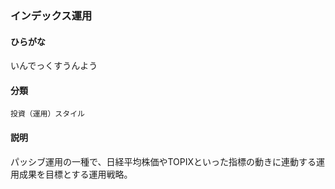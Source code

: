 <div style="display:none;">

## [あ行](securities-terms?id=あ行)

</div>

### インデックス運用

#### ひらがな

いんでっくすうんよう

#### 分類

`投資（運用）スタイル`

#### 説明

パッシブ運用の一種で、日経平均株価やTOPIXといった指標の動きに連動する運用成果を目標とする運用戦略。

<div style="display:none;">

## [か行](securities-terms?id=か行)
## [さ行](securities-terms?id=さ行)
## [た行](securities-terms?id=た行)
## [な行](securities-terms?id=な行)
## [は行](securities-terms?id=は行)
## [ま行](securities-terms?id=ま行)
## [や行](securities-terms?id=や行)
## [ら行](securities-terms?id=ら行)
## [わ行](securities-terms?id=わ行)
## [英数字・記号](securities-terms?id=英数字・記号)

</div>

